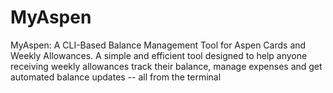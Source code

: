 # MyAspen
MyAspen: A CLI-Based Balance Management Tool for Aspen Cards and Weekly Allowances. A simple and efficient tool designed to help anyone receiving weekly allowances track their balance, manage expenses and get automated balance updates -- all from the terminal 
